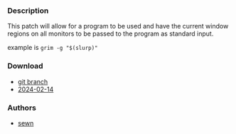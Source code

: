 ### Description		
This patch will allow for a program to be used and have the current window regions on all monitors to be passed to the program as standard input.		

example is `grim -g "$(slurp)"`		

### Download
- [git branch](https://codeberg.org/sewn/dwl/src/branch/regions)
- [2024-02-14](https://codeberg.org/dwl/dwl-patches/raw/branch/main/patches/regions/regions.patch)

### Authors		
- [sewn](https://github.com/apprehensions)